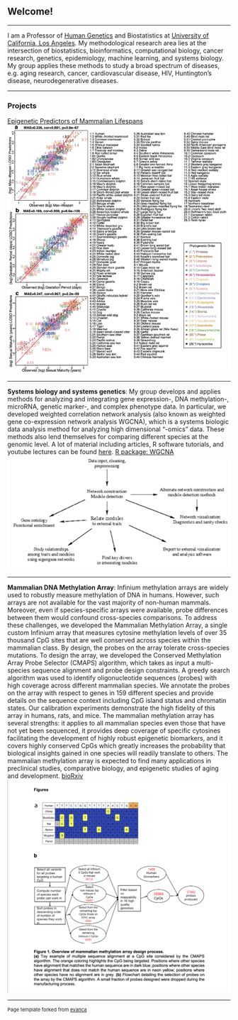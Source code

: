 ## Welcome!

---

I am a Professor of [Human Genetics](https://medschool.ucla.edu/human-genetics) and Biostatistics at [University of California, Los Angeles](https://www.ucla.edu). My methodological research area lies at the intersection of biostatistics, bioinformatics, computational biology, cancer research, genetics, epidemiology, machine learning, and systems biology. My group applies these methods to study a broad spectrum of diseases, e.g. aging research, cancer, cardiovascular disease, HIV, Huntington’s disease, neurodegenerative diseases.

---

### Projects

[Epigenetic Predictors of Mammalian Lifespans](/projects/maxlifespan/summary.md)
<img src="images/mammal_predictors.jpg?raw=true"/>

---

**Systems biology and systems genetics**: My group develops and applies methods for analyzing and integrating gene expression-, DNA methylation-, microRNA, genetic marker-, and complex phenotype data. In particular, we developed weighted correlation network analysis (also known as weighted gene co-expression network analysis WGCNA), which is a systems biologic data analysis method for analyzing high dimensional “-omics” data. These methods also lend themselves for comparing different species at the genomic level. A lot of material including articles, R software tutorials, and youtube lectures can be found [here](https://horvath.genetics.ucla.edu/CoexpressionNetwork/). [R package: WGCNA](/https://horvath.genetics.ucla.edu/html/CoexpressionNetwork/Rpackages/WGCNA/Tutorials/)
<img src="images/wgcna.png?raw=true"/>

---

**Mammalian DNA Methylation Array**: Infinium methylation arrays are widely used to robustly measure methylation of DNA in humans. However, such arrays are not available for the vast majority of non-human mammals. Moreover, even if species-specific arrays were available, probe differences between them would confound cross-species comparisons. To address these challenges, we developed the Mammalian Methylation Array, a single custom Infinium array that measures cytosine methylation levels of over 35 thousand CpG sites that are well conserved across species within the mammalian class. By design, the probes on the array tolerate cross-species mutations. To design the array, we developed the Conserved Methylation Array Probe Selector (CMAPS) algorithm, which takes as input a multi-species sequence alignment and probe design constraints. A greedy search algorithm was used to identify oligonucleotide sequences (probes) with high coverage across different mammalian species. We annotate the probes on the array with respect to genes in 159 different species and provide details on the sequence context including CpG island status and chromatin states. Our calibration experiments demonstrate the high fidelity of this array in humans, rats, and mice. The mammalian methylation array has several strengths: it applies to all mammalian species even those that have not yet been sequenced, it provides deep coverage of specific cytosines facilitating the development of highly robust epigenetic biomarkers, and it covers highly conserved CpGs which greatly increases the probability that biological insights gained in one species will readily translate to others. The mammalian methylation array is expected to find many applications in preclinical studies, comparative biology, and epigenetic studies of aging and development. [bioRxiv](https://doi.org/10.1101/2021.01.07.425637)
<img src="images/chip_paper.png?raw=true"/>

---

<p style="font-size:11px">Page template forked from <a href="https://github.com/evanca/quick-portfolio">evanca</a></p>
<!-- Remove above link if you don't want to attribute -->
